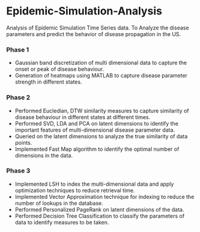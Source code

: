 # Epidemic-Simulation-Analysis
Analysis of Epidemic Simulation Time Series data. To Analyze the disease parameters and predict the behavior of disease propagation in the US.

### Phase 1
- Gaussian band discretization of multi dimensional data to capture the onset or peak of disease behaviour.
- Generation of heatmaps using MATLAB to capture disease parameter strength in different states.

### Phase 2
- Performed Eucledian, DTW similarity measures to capture similarity of disease behaviour in different states at different times.
- Performed SVD, LDA and PCA on latent dimensions to identify the important features of multi-dimensional disease parameter data.
- Queried on the latent dimensions to analyze the true similarity of data points.
- Implemented Fast Map algorithm to identify the optimal number of dimensions in the data.

### Phase 3
- Implemented LSH to index the multi-dimensional data and apply optimization techniques to reduce retrieval time.
- Implemented Vector Approximation technique for indexing to reduce the number of lookups in the database.
- Performed Personalized PageRank on latent dimensions of the data.
- Performed Decision Tree Classification to classify the parameters of data to identify measures to be taken.

